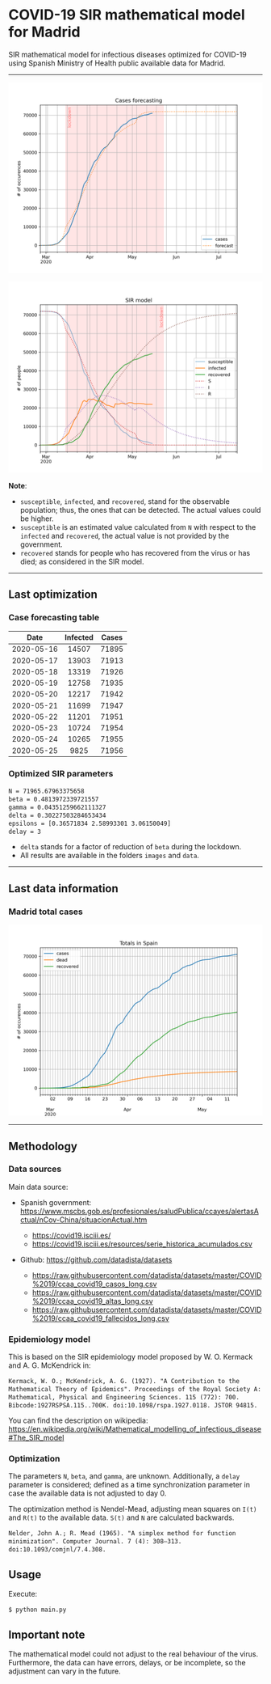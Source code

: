 # COVID-19 SIR mathematical model for Madrid

SIR mathematical model for infectious diseases optimized for COVID-19 using Spanish Ministry of Health public available data for Madrid.

-----

![sir-cases](https://github.com/agastalver/sir-covid-19-madrid/raw/master/images/generated-sir-cases.png "SIR Model Cases")

![sir](https://github.com/agastalver/sir-covid-19-madrid/raw/master/images/generated-sir.png "SIR Model")

**Note**: 

* `susceptible`, `infected`, and `recovered`, stand for the observable population; thus, the ones that can be detected. The actual values could be higher.
* `susceptible` is an estimated value calculated from `N` with respect to the `infected` and `recovered`, the actual value is not provided by the government.
* `recovered` stands for people who has recovered from the virus or has died; as considered in the SIR model.

-----

## Last optimization

### Case forecasting table

| Date           | Infected  | Cases     |
|:--------------:|:---------:|:---------:|
| 2020-05-16 | 14507 | 71895 |
| 2020-05-17 | 13903 | 71913 |
| 2020-05-18 | 13319 | 71926 |
| 2020-05-19 | 12758 | 71935 |
| 2020-05-20 | 12217 | 71942 |
| 2020-05-21 | 11699 | 71947 |
| 2020-05-22 | 11201 | 71951 |
| 2020-05-23 | 10724 | 71954 |
| 2020-05-24 | 10265 | 71955 |
| 2020-05-25 | 9825 | 71956 |

### Optimized SIR parameters

```
N = 71965.67963375658
beta = 0.4813972339721557
gamma = 0.04351259662111327
delta = 0.30227503284653434
epsilons = [0.36571834 2.58993301 3.06150049]
delay = 3
```

* `delta` stands for a factor of reduction of `beta` during the lockdown.
* All results are available in the folders `images` and `data`.

-----

## Last data information

### Madrid total cases

![total](https://github.com/agastalver/sir-covid-19-madrid/raw/master/images/generated-total.png "Total cases")

-----

## Methodology

### Data sources

Main data source:

* Spanish government: https://www.mscbs.gob.es/profesionales/saludPublica/ccayes/alertasActual/nCov-China/situacionActual.htm
  * https://covid19.isciii.es/
  * https://covid19.isciii.es/resources/serie_historica_acumulados.csv

* Github: https://github.com/datadista/datasets
  * https://raw.githubusercontent.com/datadista/datasets/master/COVID%2019/ccaa_covid19_casos_long.csv
  * https://raw.githubusercontent.com/datadista/datasets/master/COVID%2019/ccaa_covid19_altas_long.csv
  * https://raw.githubusercontent.com/datadista/datasets/master/COVID%2019/ccaa_covid19_fallecidos_long.csv

### Epidemiology model

This is based on the SIR epidemiology model proposed by W. O. Kermack and A. G. McKendrick in:

```
Kermack, W. O.; McKendrick, A. G. (1927). "A Contribution to the Mathematical Theory of Epidemics". Proceedings of the Royal Society A: Mathematical, Physical and Engineering Sciences. 115 (772): 700. Bibcode:1927RSPSA.115..700K. doi:10.1098/rspa.1927.0118. JSTOR 94815.
```

You can find the description on wikipedia: https://en.wikipedia.org/wiki/Mathematical_modelling_of_infectious_disease#The_SIR_model

### Optimization

The parameters `N`, `beta`, and `gamma`, are unknown. Additionally, a `delay` parameter is considered; defined as a time synchronization parameter in case the available data is not adjusted to day 0.

The optimization method is Nendel-Mead, adjusting mean squares on `I(t)` and `R(t)` to the available data. `S(t)` and `N` are calculated backwards.

```
Nelder, John A.; R. Mead (1965). "A simplex method for function minimization". Computer Journal. 7 (4): 308–313. doi:10.1093/comjnl/7.4.308.
```

## Usage

Execute:

```
$ python main.py
```

## Important note

The mathematical model could not adjust to the real behaviour of the virus. Furthermore, the data can have errors, delays, or be incomplete, so the adjustment can vary in the future.
